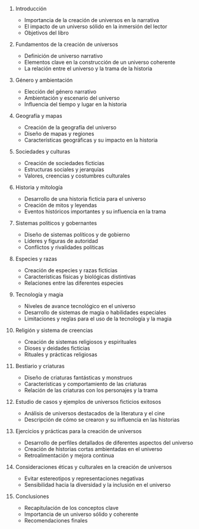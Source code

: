 1. Introducción
   - Importancia de la creación de universos en la narrativa
   - El impacto de un universo sólido en la inmersión del lector
   - Objetivos del libro

2. Fundamentos de la creación de universos
   - Definición de universo narrativo
   - Elementos clave en la construcción de un universo coherente
   - La relación entre el universo y la trama de la historia

3. Género y ambientación
   - Elección del género narrativo
   - Ambientación y escenario del universo
   - Influencia del tiempo y lugar en la historia

4. Geografía y mapas
   - Creación de la geografía del universo
   - Diseño de mapas y regiones
   - Características geográficas y su impacto en la historia

5. Sociedades y culturas
   - Creación de sociedades ficticias
   - Estructuras sociales y jerarquías
   - Valores, creencias y costumbres culturales

6. Historia y mitología
   - Desarrollo de una historia ficticia para el universo
   - Creación de mitos y leyendas
   - Eventos históricos importantes y su influencia en la trama

7. Sistemas políticos y gobernantes
   - Diseño de sistemas políticos y de gobierno
   - Líderes y figuras de autoridad
   - Conflictos y rivalidades políticas

8. Especies y razas
   - Creación de especies y razas ficticias
   - Características físicas y biológicas distintivas
   - Relaciones entre las diferentes especies

9. Tecnología y magia
   - Niveles de avance tecnológico en el universo
   - Desarrollo de sistemas de magia o habilidades especiales
   - Limitaciones y reglas para el uso de la tecnología y la magia

10. Religión y sistema de creencias
    - Creación de sistemas religiosos y espirituales
    - Dioses y deidades ficticias
    - Rituales y prácticas religiosas

11. Bestiario y criaturas
    - Diseño de criaturas fantásticas y monstruos
    - Características y comportamiento de las criaturas
    - Relación de las criaturas con los personajes y la trama

12. Estudio de casos y ejemplos de universos ficticios exitosos
    - Análisis de universos destacados de la literatura y el cine
    - Descripción de cómo se crearon y su influencia en las historias

13. Ejercicios y prácticas para la creación de universos
    - Desarrollo de perfiles detallados de diferentes aspectos del universo
    - Creación de historias cortas ambientadas en el universo
    - Retroalimentación y mejora continua

14. Consideraciones éticas y culturales en la creación de universos
    - Evitar estereotipos y representaciones negativas
    - Sensibilidad hacia la diversidad y la inclusión en el universo

15. Conclusiones
    - Recapitulación de los conceptos clave
    - Importancia de un universo sólido y coherente
    - Recomendaciones finales